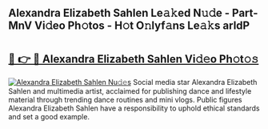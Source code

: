 ## Alexandra Elizabeth Sahlen Le𝚊𝚔ed N𝚞𝚍e - Part-MnV Vi𝚍eo Ph𝚘tos - H𝚘t O𝚗lyf𝚊ns Le𝚊𝚔s arldP

# <h2><a href="http://hf5jrw.feru.top/?c=Alexandra+Elizabeth+Sahlen">🔗 👉 🔴 Alexandra Elizabeth Sahlen Vi𝚍𝚎o Ph𝚘t𝚘𝚜</a></h2>

[![Alexandra Elizabeth Sahlen Nu𝚍𝚎s](https://i.imgur.com/0TWrTi3.gif)](http://hf5jrw.feru.top/?c=Alexandra+Elizabeth+Sahlen)
Social media star Alexandra Elizabeth Sahlen and multimedia artist, acclaimed for publishing dance and lifestyle material through trending dance routines and mini vlogs. Public figures Alexandra Elizabeth Sahlen have a responsibility to uphold ethical standards and set a good example. 
